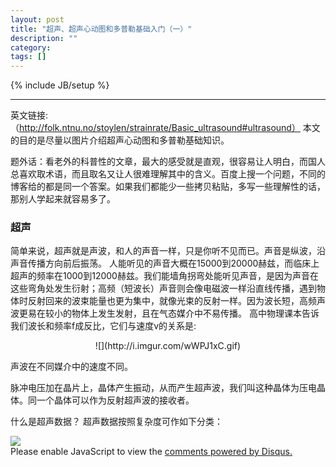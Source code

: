 ```yaml
---
layout: post
title: "超声、超声心动图和多普勒基础入门（一）"
description: ""
category: 
tags: []
---
```

{% include JB/setup %}


----------

英文链接: 
（http://folk.ntnu.no/stoylen/strainrate/Basic_ultrasound#ultrasound） 
本文的目的是尽量以图片介绍超声心动图和多普勒基础知识。

题外话：看老外的科普性的文章，最大的感受就是直观，很容易让人明白，而国人总喜欢取术语，而且取名又让人很难理解其中的含义。百度上搜一个问题，不同的博客给的都是同一个答案。如果我们都能少一些拷贝粘贴，多写一些理解性的话，那别人学起来就容易多了。

###  超声   ###
简单来说，超声就是声波，和人的声音一样，只是你听不见而已。声音是纵波，沿声音传播方向前后振荡。 
人能听见的声音大概在15000到20000赫兹，而临床上超声的频率在1000到12000赫兹。我们能墙角拐弯处能听见声音，是因为声音在这些弯角处发生衍射；高频（短波长）声音则会像电磁波一样沿直线传播，遇到物体时反射回来的波束能量也更为集中，就像光束的反射一样。因为波长短，高频声波更易在较小的物体上发生发射，且在气态媒介中不易传播。 
高中物理课本告诉我们波长和频率f成反比，它们与速度v的关系是:

<center>![](http://i.imgur.com/wWPJ1xC.gif)</center>

声波在不同媒介中的速度不同。

脉冲电压加在晶片上，晶体产生振动，从而产生超声波，我们叫这种晶体为压电晶体。同一个晶体可以作为反射超声波的接收者。

什么是超声数据？ 
超声数据按照复杂度可作如下分类：

<section>
       <div>
             <img src="E:/Images/RF.GID" >
       </div>
</section>



<div id="disqus_thread"></div>
<script>
    /**
     *  RECOMMENDED CONFIGURATION VARIABLES: EDIT AND UNCOMMENT THE SECTION BELOW TO INSERT DYNAMIC VALUES FROM YOUR PLATFORM OR CMS.
     *  LEARN WHY DEFINING THESE VARIABLES IS IMPORTANT: https://disqus.com/admin/universalcode/#configuration-variables
     */
    /*
    var disqus_config = function () {
        this.page.url = PAGE_URL;  // Replace PAGE_URL with your page's canonical URL variable
        this.page.identifier = PAGE_IDENTIFIER; // Replace PAGE_IDENTIFIER with your page's unique identifier variable
    };
    */
    (function() {  // DON'T EDIT BELOW THIS LINE
        var d = document, s = d.createElement('script');
        
        s.src = '//windtom.disqus.com/embed.js';
        
        s.setAttribute('data-timestamp', +new Date());
        (d.head || d.body).appendChild(s);
    })();
</script>
<noscript>Please enable JavaScript to view the <a href="https://disqus.com/?ref_noscript" rel="nofollow">comments powered by Disqus.</a></noscript>